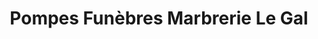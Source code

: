 ---
title: "Pompes Funèbres Marbrerie Le Gal"
url: /nevers/pompes-funebres-marbrerie-le-gal/
shop: directeurs de funérailles
---